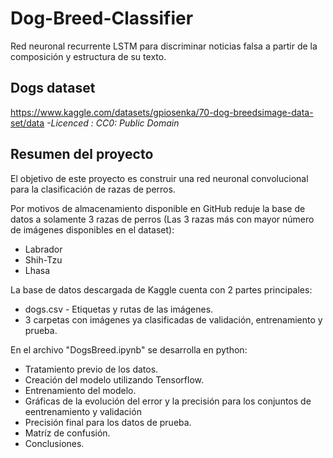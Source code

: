 # Dog-Breed-Classifier
Red neuronal recurrente LSTM para discriminar noticias falsa a partir de la composición y estructura de su texto.

## Dogs dataset 
https://www.kaggle.com/datasets/gpiosenka/70-dog-breedsimage-data-set/data
*-Licenced : CC0: Public Domain*

## Resumen del proyecto
El objetivo de este proyecto es construir una red neuronal convolucional para la clasificación de razas de perros.

Por motivos de almacenamiento disponible en GitHub reduje la base de datos a solamente 3 razas de perros 
(Las 3 razas más con mayor número de imágenes disponibles en el dataset):
- Labrador
- Shih-Tzu
- Lhasa


La base de datos descargada de Kaggle cuenta con 2 partes principales:
- dogs.csv - Etiquetas y rutas de las imágenes.
- 3 carpetas con imágenes ya clasificadas de validación, entrenamiento y prueba.

En el archivo "DogsBreed.ipynb" se desarrolla en python:
- Tratamiento previo de los datos.
- Creación del modelo utilizando Tensorflow.
- Entrenamiento del modelo.
- Gráficas de la evolución del error y la precisión para los conjuntos de eentrenamiento y validación
- Precisión final para los datos de prueba.
- Matríz de confusión.
- Conclusiones.
